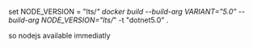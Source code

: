 set NODE_VERSION = "lts/*" 
docker build --build-arg VARIANT="5.0" --build-arg  NODE_VERSION="lts/*"  -t "dotnet5.0" .  

so nodejs available immediatly